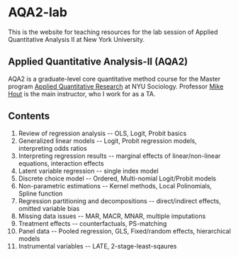 # AQA2-lab
This is the website for teaching resources for the lab session of Applied Quantitative Analysis II at New York University.

## Applied Quantitative Analysis-II (AQA2)
AQA2 is a graduate-level core quantitative method course for the Master program [Applied Quantitative Research](https://as.nyu.edu/content/nyu-as/as/departments/sociology/academics/masters-aqr-program.html) at NYU Sociology. Professor [Mike Hout](https://as.nyu.edu/content/nyu-as/as/faculty/michael-hout.html) is the main instructor, who I work for as a TA.

## Contents
1. Review of regression analysis -- OLS, Logit, Probit basics
2. Generalized linear models -- Logit, Probit regression models, interpreting odds ratios
3. Interpreting regression results -- marginal effects of linear/non-linear equations, interaction effects
4. Latent variable regression -- single index model
5. Discrete choice model -- Ordered, Multi-nomial Logit/Probit models
6. Non-parametric estimations -- Kernel methods, Local Polinomials, Spline function
7. Regression partitioning and decompositions -- direct/indirect effects, omitted variable bias
8. Missing data issues -- MAR, MACR, MNAR, multiple imputations
9. Treatment effects -- counterfactuals, PS-matching
10. Panel data -- Pooled regression, GLS, Fixed/random effects, hierarchical models
11. Instrumental variables -- LATE, 2-stage-least-sqaures
